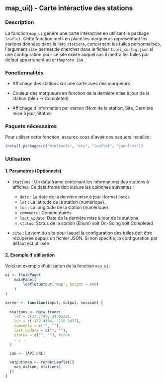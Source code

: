## map_ui() - Carte intéractive des stations

### Description

La fonction `map_ui` génère une carte intéractive en utilisant le package `leaflet`. Cette fonction mets en place les marqueurs représentant les stations données dans la liste `stations`, concernant les tuiles personnalisés, l'argument `site` permet de chercher dans le fichier `tiles_config.json` si une configuration pour ce site existe auquel cas il mettra les tuiles par défaut appartenant au `Orthophoto IGN`.

### Fonctionnalités

- Affichage des stations sur une carte avec des marqueurs

- Couleur des marqueurs en fonction de la dernière mise à jour de la station (bleu -> Completed)

- Affichage d'information par station (Nom de la station, Site, Dernière mise à jour, Status)

### Paquets nécessaires

Pour utiliser cette fonction, assurez-vous d'avoir ces paquets installés :

```R
install.packages(c("htmltools", "xts", "leaflet", "jsonlite"))
```

### Utilisation

#### 1. Paramètres (Optionnels)

- `stations` : Un data.frame contenant les informations des stations à afficher. Ce data.frame doit inclure les colonnes suivantes :
    - `date` : La date de la dernière mise à jour (format `Date`).
    - `lat` : La latitude de la station (numérique).
    - `lon` : La longitude de la station (numérique).
    - `comments` : Commentaires
    - `last_update`: Date de la dernière mise à jour de la stations
    - `status`: Status de la station (Enum) soit On-Going soit Completed

- `site` : Le nom du site pour laquel la configuration des tuiles doit être récupérée depuis un fichier JSON. Si non spécifié, la configuration par défaut est utilisée.

#### 2. Exemple d'utilisation

Voici un exemple d'utilisation de la fonction `map_ui`:

```R
ui <- fluidPage(
    mainPanel(
        leafletOutput("map", height = 600)
    )
)

server <- function(input, output, session) {
  
  stations <- data.frame(
    lat = c(37.7749, 34.0522),
    lon = c(-122.4194, -118.2437),
    comments = c("", ""),
    last_update = c("", ""),
    status = c("", ""), #Enum
    . . .
  )

  con <- (API URL)

  output$map <- renderLeaflet({
    map_ui(con, stations)
  })
}
```